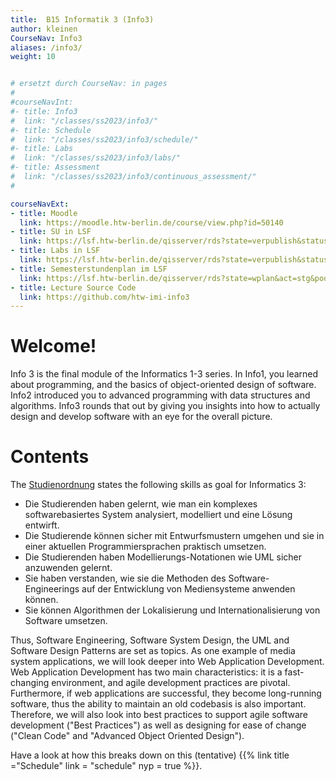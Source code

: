 ```yaml
---
title:  B15 Informatik 3 (Info3)
author: kleinen
CourseNav: Info3
aliases: /info3/
weight: 10


# ersetzt durch CourseNav: in pages
#
#courseNavInt:
#- title: Info3
#  link: "/classes/ss2023/info3/"
#- title: Schedule
#  link: "/classes/ss2023/info3/schedule/"
#- title: Labs
#  link: "/classes/ss2023/info3/labs/"
#- title: Assessment
#  link: "/classes/ss2023/info3/continuous_assessment/"
#

courseNavExt:
- title: Moodle
  link: https://moodle.htw-berlin.de/course/view.php?id=50140
- title: SU in LSF
  link: https://lsf.htw-berlin.de/qisserver/rds?state=verpublish&status=init&vmfile=no&publishid=208486&moduleCall=webInfo&publishConfFile=webInfo&publishSubDir=veranstaltung
- title: Labs in LSF
  link: https://lsf.htw-berlin.de/qisserver/rds?state=verpublish&status=init&vmfile=no&publishid=208490&moduleCall=webInfo&publishConfFile=webInfo&publishSubDir=veranstaltung
- title: Semesterstundenplan im LSF
  link: https://lsf.htw-berlin.de/qisserver/rds?state=wplan&act=stg&pool=stg&show=plan&P.vx=kurz&r_zuordabstgv.semvonint=3&r_zuordabstgv.sembisint=3&k_abstgv.abstgvnr=231
- title: Lecture Source Code
  link: https://github.com/htw-imi-info3
---
```


# Welcome!

Info 3 is the final module of the Informatics 1-3 series. In Info1, you learned about programming, and the basics of object-oriented design of software. Info2 introduced you to advanced programming with data structures and algorithms. Info3 rounds that out by giving you insights into how to actually design and develop software with an eye for the overall picture.

# Contents

The [Studienordnung](https://imi-bachelor.htw-berlin.de/studium/ordnungen-module)
states the following skills as goal for Informatics 3:


*  Die Studierenden haben gelernt, wie man ein komplexes softwarebasiertes
   System analysiert, modelliert und eine L&ouml;sung entwirft.
*  Die Studierende k&ouml;nnen sicher mit Entwurfsmustern umgehen und sie in einer
   aktuellen Programmiersprachen praktisch umsetzen.
*  Die Studierenden haben Modellierungs-Notationen wie UML sicher anzuwenden
   gelernt.
*  Sie haben verstanden, wie sie die Methoden des Software- Engineerings auf der
   Entwicklung von Mediensysteme anwenden k&ouml;nnen.
*  Sie k&ouml;nnen Algorithmen der Lokalisierung und Internationalisierung von
   Software umsetzen.


Thus, Software Engineering, Software System Design, the UML and Software Design Patterns are set as topics.
As one example of media system applications, we will look deeper into Web Application Development.
Web Application Development has two main characteristics: it is a fast-changing
 environment, and agile development practices are pivotal. Furthermore,
 if web applications are successful, they become long-running software, thus the
 ability to maintain an old codebasis is also important. Therefore, we will also
  look into best practices to support agile software development ("Best Practices")
   as well as designing for ease of change ("Clean Code" and "Advanced Object Oriented Design").

Have a look at how this breaks down on this (tentative)
{{% link title ="Schedule" link = "schedule" nyp = true %}}.

